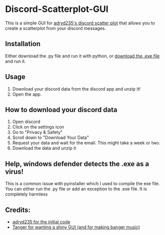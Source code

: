 # Discord-Scatterplot-GUI

This is a simple GUI for [adryd235's discord scatter plot](https://gist.github.com/adryd325/f811e975bf8240fb6e6555e57c3db7d2) that allows you to create a scatterplot from your discord messages.



## Installation

Either download the .py file and run it with python, or [download the .exe file](https://github.com/TheSaltyGaming/Discord-Scatterplot-GUI/releases) and run it.

## Usage

1. Download your discord data from the discord app and unzip it!
2. Open the app.

## How to download your discord data
1. Open discord
2. Click on the settings icon
3. Go to "Privacy & Safety"
4. Scroll down to "Download Your Data"
5. Request your data and wait for the email. This might take a week or two.
6. Download the data and unzip it

## Help, windows defender detects the .exe as a virus!
This is a common issue with pyinstaller which I used to compile the exe file. You can either run the .py file or add an exception to the .exe file. It is completely harmless

## Credits:
- [adryd235 for the initial code](https://gist.github.com/adryd325/f811e975bf8240fb6e6555e57c3db7d2)
- [Tanger for wanting a shiny GUI (and for making banger music)](https://x.com/tangermusic/status/1770097759174963269?s=20)